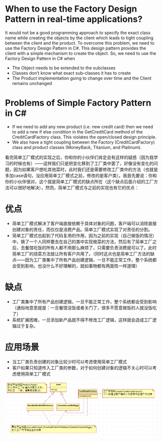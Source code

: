 # When to use the Factory Design Pattern in real-time applications?
It would not be a good programming approach to specify the exact class name while creating the objects by the client which leads to tight coupling between the client and the product. To overcome this problem, we need to use the Factory Design Pattern in C#. This design pattern provides the client with a simple mechanism to create the object. So, we need to use the Factory Design Pattern in C# when

* The Object needs to be extended to the subclasses
* Classes don’t know what exact sub-classes it has to create
* The Product implementation going to change over time and the Client remains unchanged

# Problems of Simple Factory Pattern in C#
* If we need to add any new product (i.e. new credit card) then we need to add a new if else condition in the GetCreditCard method of the CreditCardFactory class. This violates the open/closed design principle.
* We also have a tight coupling between the Factory (CreditCardFactory) class and product classes (MoneyBack, Titanium, and Platinum).




看完简单工厂模式的实现之后，你和你的小伙伴们肯定会有这样的疑惑（因为我学习的时候也有）——这样我们只是把变化移到了工厂类中罢了，好像没有变化的问题，因为如果客户想吃其他菜时，此时我们还是需要修改工厂类中的方法（也就是多加case语句，没应用简单工厂模式之前，修改的是客户类）。我首先要说：你和你的小伙伴很对，这个就是简单工厂模式的缺点所在（这个缺点后面介绍的工厂方法可以很好地解决），然而，简单工厂模式与之前的实现也有它的优点：
# 优点
* 简单工厂模式解决了客户端直接依赖于具体对象的问题，客户端可以消除直接创建对象的责任，而仅仅是消费产品。简单工厂模式实现了对责任的分割。
* 简单工厂模式也起到了代码复用的作用，因为之前的实现（自己做饭的情况）中，换了一个人同样要去在自己的类中实现做菜的方法，然后有了简单工厂之后，去餐馆吃饭的所有人都不用那么麻烦了，只需要负责消费就可以了。此时简单工厂的烧菜方法就让所有客户共用了。（同时这点也是简单工厂方法的缺点——因为工厂类集中了所有产品创建逻辑，一旦不能正常工作，整个系统都会受到影响，也没什么不好理解的，就如事物都有两面性一样道理）

# 缺点

* 工厂类集中了所有产品创建逻辑，一旦不能正常工作，整个系统都会受到影响（通俗地意思就是：一旦餐馆没饭或者关门了，很多不愿意做饭的人就没饭吃了）
* 系统扩展困难，一旦添加新产品就不得不修改工厂逻辑，这样就会造成工厂逻辑过于复杂。

# 应用场景
* 当工厂类负责创建的对象比较少时可以考虑使用简单工厂模式
* 客户如果只知道传入工厂类的参数，对于如何创建对象的逻辑不关心时可以考虑使用简单工厂模式


![img.png](img.png)